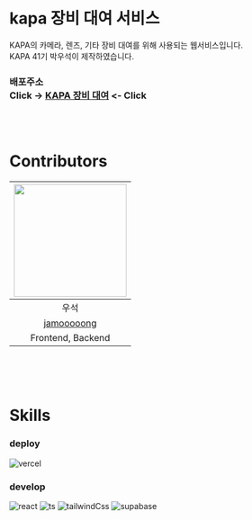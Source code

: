 # kapa 장비 대여 서비스

KAPA의 카메라, 렌즈, 기타 장비 대여를 위해 사용되는 웹서비스입니다.</br>
KAPA 41기 박우석이 제작하였습니다.

### 배포주소 </br> Click -> [KAPA 장비 대여](https://kapa-rent-web.vercel.app/) <- Click 

</br></br>

# Contributors

| <img src="https://avatars.githubusercontent.com/u/102500033?v=4" width="200"> |
|:-:|
|우석|
|[jamooooong](https://github.com/jamooooong)|
|Frontend, Backend|

</br></br></br>

# Skills

### deploy </br>
![vercel](https://img.shields.io/badge/Vercel-000000?style=for-the-badge&logo=vercel&logoColor=white)

### develop </br>
![react](https://img.shields.io/badge/React-20232A?style=for-the-badge&logo=react&logoColor=61DAFB)
![ts](https://img.shields.io/badge/TypeScript-007ACC?style=for-the-badge&logo=typescript&logoColor=white)
![tailwindCss](	https://img.shields.io/badge/Tailwind_CSS-38B2AC?style=for-the-badge&logo=tailwind-css&logoColor=white)
![supabase](https://shields.io/badge/supabase-black?logo=supabase&style=for-the-badge)
